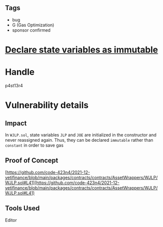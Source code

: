 ## Tags

- bug
- G (Gas Optimization)
- sponsor confirmed

# [Declare state variables as immutable](https://github.com/code-423n4/2021-12-yetifinance-findings/issues/162) 

# Handle

p4st13r4


# Vulnerability details

## Impact

In `WJLP.sol`, state variables `JLP` and `JOE` are initialized in the constructor and never reassigned again. Thus, they can be declared `immutable` rather than `constant` in order to save gas

## Proof of Concept

[https://github.com/code-423n4/2021-12-yetifinance/blob/main/packages/contracts/contracts/AssetWrappers/WJLP/WJLP.sol#L41](https://github.com/code-423n4/2021-12-yetifinance/blob/main/packages/contracts/contracts/AssetWrappers/WJLP/WJLP.sol#L41)

## Tools Used

Editor

